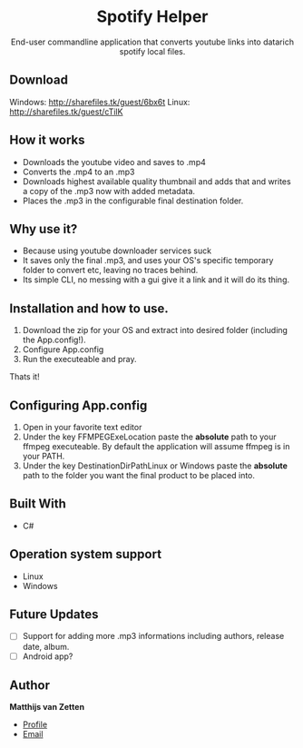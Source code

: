 <h1 align="center">Spotify Helper</h1>

<p align="center">End-user commandline application that converts youtube links into datarich spotify local files.</p>

## Download

Windows: http://sharefiles.tk/guest/6bx6t
Linux: http://sharefiles.tk/guest/cTilK

## How it works
- Downloads the youtube video and saves to .mp4
- Converts the .mp4 to an .mp3
- Downloads highest available quality thumbnail and adds that and writes a copy of the .mp3 now with added metadata.
- Places the .mp3 in the configurable final destination folder.

## Why use it?
- Because using youtube downloader services suck
- It saves only the final .mp3, and uses your OS's specific temporary folder to convert etc, leaving no traces behind.
- Its simple CLI, no messing with a gui give it a link and it will do its thing.
 

## Installation and how to use.
1. Download the zip for your OS and extract into desired folder (including the App.config!).
2. Configure App.config
3. Run the executeable and pray.

Thats it!

## Configuring App.config
1. Open in your favorite text editor
2. Under the key FFMPEGExeLocation paste the **absolute** path to your ffmpeg executeable. By default the application will assume ffmpeg is in your PATH.
3. Under the key DestinationDirPathLinux or Windows paste the **absolute** path to the folder you want the final product to be placed into.

## Built With

- C#

## Operation system support
- Linux
- Windows

## Future Updates

- [ ] Support for adding more .mp3 informations including authors, release date, album.
- [ ] Android app?

## Author

**Matthijs van Zetten**

- [Profile](https://github.com/wulffZ "Matthijs van Zetten")
- [Email]("mattje74@gmail.com")

